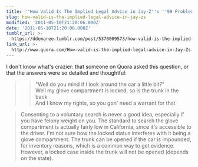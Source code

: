 ```yaml
---
title: '"How Valid Is The Implied Legal Advice in Jay-Z''s ''99 Problems''?"'
slug: how-valid-is-the-implied-legal-advice-in-jay-zs
modified: '2011-05-10T21:20:06.000Z'
date: '2011-05-10T21:20:06.000Z'
tumblr_url: >-
  https://ddemaree.tumblr.com/post/5370009573/how-valid-is-the-implied-legal-advice-in-jay-zs
link_url: >-
  http://www.quora.com/How-valid-is-the-implied-legal-advice-in-Jay-Zs-99-Problems
---
```

I don't know what's crazier: that someone on Quora asked this question, or that the answers were so detailed and thoughtful:

> > "Well do you mind if I look around the car a little bit?"  
> > Well my glove compartment is locked, so is the trunk in the back  
> > And I know my rights, so you gon' need a warrant for that

> Consenting to a voluntary search is never a good idea, especially if you have felony weight on you. The standard to search the glove compartment is actually fairly low in California, since it's accessible to the driver. I'm not sure how the locked status interferes with it being a glove compartment. The trunk can be opened if the car is impounded, for inventory reasons, which is a common way to get evidence. However, a locked case inside the trunk will not be opened (depends on the state).

